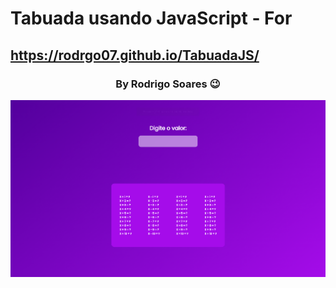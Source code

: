 # Tabuada usando JavaScript - For
## https://rodrgo07.github.io/TabuadaJS/

<h3 style="text-align: center;">By Rodrigo Soares 😉</h3>
<img src="preview.png" alt="preview">
